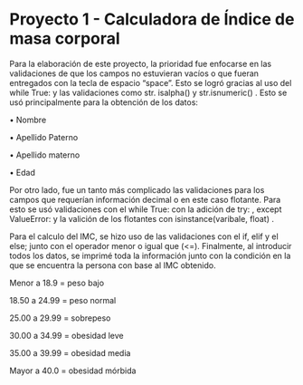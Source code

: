 
# Proyecto 1 - Calculadora de Índice de masa corporal

Para la elaboración de este proyecto, la prioridad fue enfocarse en las validaciones de que los campos no estuvieran vacíos o que fueran entregados con la tecla de espacio “space”. Esto se logró gracias al uso del while True: y las validaciones como str. isalpha() y str.isnumeric() .
Esto se usó principalmente para la obtención de los datos:

  •	Nombre
  
  •	Apellido Paterno
  
  •	Apellido materno
  
  •	Edad

Por otro lado, fue un tanto más complicado las validaciones para los campos que requerían información decimal o en este caso flotante. Para esto se usó validaciones con el  while True: con la adición de try: , except ValueError: y la valición de los flotantes con isinstance(varibale, float) . 

Para el calculo del IMC, se hizo uso de las validaciones con el if, elif y el else; junto con el operador menor o igual que (<=).
Finalmente, al introducir todos los datos, se imprimé toda la información junto con la condición en la que se encuentra la persona con base al IMC obtenido.

Menor a 18.9   = peso bajo

18.50 a 24.99   = peso normal

25.00 a 29.99   = sobrepeso

30.00 a 34.99   = obesidad leve

35.00 a 39.99   = obesidad media

Mayor a 40.0   = obesidad mórbida


